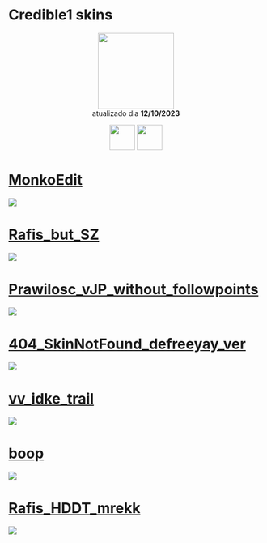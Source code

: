 # Credible1 skins

<p align="center">
   <a href="https://osu.ppy.sh/users/22907823">
    <img src="https://a.ppy.sh/22907823"
         width="150"
         height="150">
   </a>
<br>
  atualizado dia
  <b> 12/10/2023 </b>
</p>
   <p align="center">
   <a href="https://twitter.com/credibleosu">
  <img src="https://i.imgur.com/PUQ5uWf.png" 
       width="50" 
       height="50"></a>
     <a href="https://www.twitch.tv/credibleosu">
  <img src="https://i.imgur.com/HM030lk.png" 
       width="50" 
       height="50"></a>
<br>
   </p>

# [MonkoEdit](https://github.com/Yumiih/Skins/raw/main/credible1/MonkoEdit.osk)
[![](https://media.discordapp.net/attachments/1150979945431060563/1162120720525037588/AeTHaYY.jpg?ex=653ac842&is=65285342&hm=218ccfc066f506985d61af9a02a687c1618630faaff0d3e0ec320516d9ad56ac&=&width=1191&height=670)](https://github.com/Yumiih/Skins/raw/main/credible1/MonkoEdit.osk)

# [Rafis_but_SZ](https://github.com/Yumiih/Skins/raw/main/credible1/Rafis_but_SZ.osk)
[![](https://media.discordapp.net/attachments/970756987488960512/1162121299120894083/b9Ph50X.jpg?ex=653ac8cc&is=652853cc&hm=0cc4144569fa2306789a91b6ba8c43abab7a4b39d3b25d8c91a5fb5da339f7b2&=&width=1191&height=670)](https://github.com/Yumiih/Skins/raw/main/credible1/Rafis_but_SZ.osk)

# [Prawilosc_vJP_without_followpoints](https://github.com/Yumiih/Skins/raw/main/credible1/Prawilosc_vJP_without_followpoints.osk)
[![](https://osu.ppy.sh/ss/18845371/9761)](https://github.com/Yumiih/Skins/raw/main/credible1/Prawilosc_vJP_without_followpoints.osk)

# [404_SkinNotFound_defreeyay_ver](https://github.com/Yumiih/Skins/raw/main/credible1/404_SkinNotFound_defreeyay_ver..osk)
[![](https://osu.ppy.sh/ss/18845375/6ff4)](https://github.com/Yumiih/Skins/raw/main/credible1/404_SkinNotFound_defreeyay_ver..osk)

# [vv_idke_trail](https://github.com/Yumiih/Skins/raw/main/credible1/vv_idke_trail.osk)
[![](https://osu.ppy.sh/ss/18845379/5b18)](https://github.com/Yumiih/Skins/raw/main/credible1/vv_idke_trail.osk)

# [boop](https://github.com/Yumiih/Skins/raw/main/credible1/boop.osk)
[![](https://osu.ppy.sh/ss/18845380/ece0)](https://github.com/Yumiih/Skins/raw/main/credible1/boop.osk)

# [Rafis_HDDT_mrekk](https://github.com/Yumiih/Skins/raw/main/credible1/Rafis_HDDT_mrekk.osk)
[![](https://media.discordapp.net/attachments/970756987488960512/1162123772464218273/6Zre0Q2.jpg?ex=653acb1a&is=6528561a&hm=4781387301860952a9775cd9b5bf77ae72912e34db3ac7374a18d5ea5416a573&=&width=1191&height=670)](https://github.com/Yumiih/Skins/raw/main/credible1/Rafis_HDDT_mrekk.osk)

